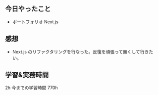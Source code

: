 ## 今日やったこと

- ポートフォリオ Next.js

## 感想

- Next.js のリファクタリングを行なった。反復を頑張って無くして行きたい。

## 学習&実務時間

2h
今までの学習時間 770h
